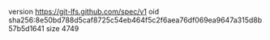 version https://git-lfs.github.com/spec/v1
oid sha256:8e50bd788d5caf8725c54eb464f5c2f6aea76df069ea9647a315d8b57b5d1641
size 4749
